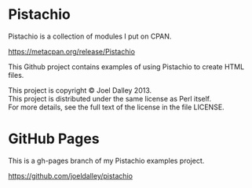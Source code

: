 Pistachio
=========

Pistachio is a collection of modules I put on CPAN.

https://metacpan.org/release/Pistachio

This Github project contains examples of using Pistachio to create HTML files.

This project is copyright &copy; Joel Dalley 2013.<br/>
This project is distributed under the same license as Perl itself.<br/>
For more details, see the full text of the license in the file LICENSE.

GitHub Pages
============

This is a gh-pages branch of my Pistachio examples project.

https://github.com/joeldalley/pistachio
